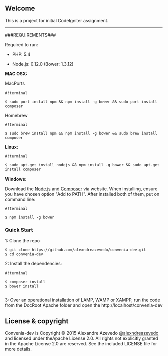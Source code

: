 ## Welcome

This is a project for initial CodeIgniter assignment.

---

###REQUIREMENTS###

Required to run:

- PHP: 5.4

- Node.js: 0.12.0 (Bower: 1.3.12)


**MAC OSX:**
  
MacPorts
```
#!terminal

$ sudo port install npm && npm install -g bower && sudo port install composer
```
  
Homebrew
```
#!terminal

$ sudo brew install npm && npm install -g bower && sudo brew install composer
```

**Linux:**
```
#!terminal

$ sudo apt-get install nodejs && npm install -g bower && sudo apt-get install composer
```

**Windows:**

Download the [Node.js](https://nodejs.org/download/) and [Composer](https://getcomposer.org/download/) via website.
When installing, ensure you have chosen option "Add to PATH". After installed both of them, put on command line:
```
#!terminal

$ npm install -g bower
```


### Quick Start

1: Clone the repo

  ```
  $ git clone https://github.com/alexndreazevedo/convenia-dev.git
  $ cd convenia-dev
  ```

2: Install the dependencies:

```
#!terminal

$ composer install
$ bower install
  
```


3: Over an operational installation of LAMP, WAMP or XAMPP, run the code from the DocRoot Apache folder and open the http://localhost/convenia-dev


License & copyright
-------------------

Convenia-dev is Copyright &copy; 2015 Alexandre Azevedo [@alexndreazevedo](https://github.com/alexndreazevedo) and licensed under theApache License 2.0. All rights not explicitly granted in the Apache License 2.0 are reserved. See the included LICENSE file for more details.